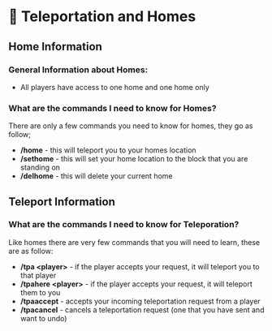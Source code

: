 # 🌱 Teleportation and Homes

## Home Information

### General Information about Homes:

* All players have access to one home and one home only

### What are the commands I need to know for Homes?

There are only a few commands you need to know for homes, they go as follow;

* **/home** - this will teleport you to your homes location
* **/sethome** - this will set your home location to the block that you are standing on
* **/delhome** - this will delete your current home

## Teleport Information

### What are the commands I need to know for Teleporation?

Like homes there are very few commands that you will need to learn, these are as follow:

* **/tpa \<player>** - if the player accepts your request, it will teleport you to that player
* **/tpahere \<player>** - if the player accepts your request, it will teleport them to you
* **/tpaaccept** - accepts your incoming teleportation request from a player
* **/tpacancel** - cancels a teleportation request (one that you have sent and want to undo)
